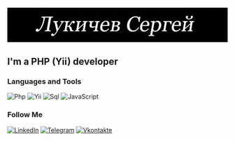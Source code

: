 ![Header](https://github.com/LukichevSergey/LukichevSergey/blob/main/assets/ready.PNG)

## I'm a PHP (Yii) developer

### Languages and Tools
![Php](https://img.shields.io/badge/-PHP-090909?style=for-the-badge&logo=php&47C5FB)
![Yii](https://img.shields.io/badge/-Yii_Framework-090909?style=for-the-badge&logo=yii_framework&47C5FB)
![Sql](https://img.shields.io/badge/-Sql-090909?style=for-the-badge&logo=mysql&47C5FB)
![JavaScript](https://img.shields.io/badge/-JavaScript-090909?style=for-the-badge&logo=JavaScript&E9D54D)

### Follow Me
[![LinkedIn](https://img.shields.io/badge/-LinkedIn-090909?style=for-the-badge&logo=linkedin&007BB6)](https://www.linkedin.com/in/sergey-lukichev-b69430199)
[![Telegram](https://img.shields.io/badge/-Telegram-090909?style=for-the-badge&logo=telegram&27A0D9)](https://t.me/lukichev_s)
[![Vkontakte](https://img.shields.io/badge/-Vkontakte-090909?style=for-the-badge&logo=VK&4F7DB3)](https://vk.com/lukac)